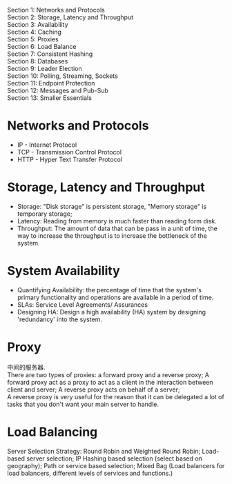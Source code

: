 Section 1: Networks and Protocols      
Section 2: Storage, Latency and Throughput      
Section 3: Availability      
Section 4: Caching      
Section 5: Proxies      
Section 6: Load Balance      
Section 7: Consistent Hashing      
Section 8: Databases      
Section 9: Leader Election      
Section 10: Polling, Streaming, Sockets      
Section 11: Endpoint Protection      
Section 12: Messages and Pub-Sub       
Section 13: Smaller Essentials       

# Networks and Protocols       
* IP - Internet Protocol
* TCP - Transmission Control Protocol      
* HTTP - Hyper Text Transfer Protocol      

# Storage, Latency and Throughput      
* Storage: "Disk storage" is persistent storage, "Memory storage" is temporary storage;      
* Latency: Reading from memory is much faster than reading form disk.      
* Throughput: The amount of data that can be pass in a unit of time, the way to increase the throughput is to increase the bottleneck of the system.           

# System Availability            
* Quantifying Availability: the percentage of time that the system's primary functionality and operations are available in a period of time.     
* SLAs: Service Level Agreements/ Assurances      
* Designing HA: Design a high availability (HA) system by designing 'redundancy' into the system.      

# Proxy
中间的服务器.     
There are two types of proxies: a forward proxy and a reverse proxy; A forward proxy act as a proxy to act as a client in the interaction between client and server;
A reverse proxy acts on behalf of a server;      
A reverse proxy is very useful for the reason that it can be delegated a lot of tasks that you don't want your main server to handle.      

# Load Balancing
Server Selection Strategy: Round Robin and Weighted Round Robin; Load-based server selection; IP Hashing based selection (select based on geography); Path or service based selection; Mixed Bag (Load balancers for load balancers, different levels of services and functions.)


